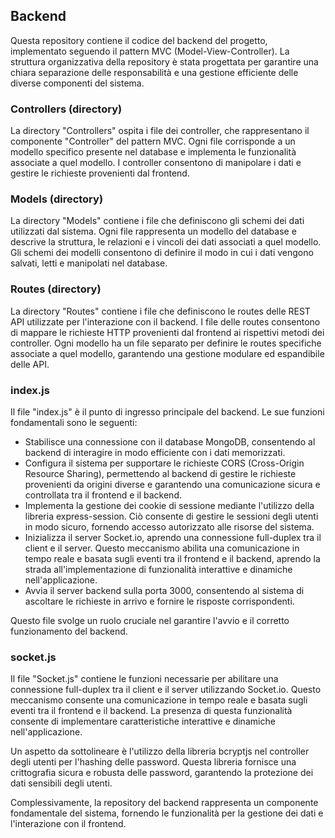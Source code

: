 ## Backend

Questa repository contiene il codice del backend del progetto, implementato seguendo il pattern MVC (Model-View-Controller). La struttura organizzativa della repository è stata progettata per garantire una chiara separazione delle responsabilità e una gestione efficiente delle diverse componenti del sistema.

### Controllers (directory)

La directory "Controllers" ospita i file dei controller, che rappresentano il componente "Controller" del pattern MVC. Ogni file corrisponde a un modello specifico presente nel database e implementa le funzionalità associate a quel modello. I controller consentono di manipolare i dati e gestire le richieste provenienti dal frontend.

### Models (directory)

La directory "Models" contiene i file che definiscono gli schemi dei dati utilizzati dal sistema. Ogni file rappresenta un modello del database e descrive la struttura, le relazioni e i vincoli dei dati associati a quel modello. Gli schemi dei modelli consentono di definire il modo in cui i dati vengono salvati, letti e manipolati nel database.

### Routes (directory)

La directory "Routes" contiene i file che definiscono le routes delle REST API utilizzate per l'interazione con il backend. I file delle routes consentono di mappare le richieste HTTP provenienti dal frontend ai rispettivi metodi dei controller. Ogni modello ha un file separato per definire le routes specifiche associate a quel modello, garantendo una gestione modulare ed espandibile delle API.

### index.js

Il file "index.js" è il punto di ingresso principale del backend. Le sue funzioni fondamentali sono le seguenti:
 - Stabilisce una connessione con il database MongoDB, consentendo al backend di interagire in modo efficiente con i dati memorizzati.
 - Configura il sistema per supportare le richieste CORS (Cross-Origin Resource Sharing), permettendo al backend di gestire le richieste    provenienti da origini diverse e garantendo una comunicazione sicura e controllata tra il frontend e il backend.
 - Implementa la gestione dei cookie di sessione mediante l'utilizzo della libreria express-session. Ciò consente di gestire le sessioni    degli utenti in modo sicuro, fornendo accesso autorizzato alle risorse del sistema.
 - Inizializza il server Socket.io, aprendo una connessione full-duplex tra il client e il server. Questo meccanismo abilita una       comunicazione in tempo reale e basata sugli eventi tra il frontend e il backend, aprendo la strada all'implementazione di funzionalità   interattive e dinamiche nell'applicazione.
 - Avvia il server backend sulla porta 3000, consentendo al sistema di ascoltare le richieste in arrivo e fornire le risposte corrispondenti.

Questo file svolge un ruolo cruciale nel garantire l'avvio e il corretto funzionamento del backend.

### socket.js

Il file "Socket.js" contiene le funzioni necessarie per abilitare una connessione full-duplex tra il client e il server utilizzando Socket.io. Questo meccanismo consente una comunicazione in tempo reale e basata sugli eventi tra il frontend e il backend. La presenza di questa funzionalità consente di implementare caratteristiche interattive e dinamiche nell'applicazione.


Un aspetto da sottolineare è l'utilizzo della libreria bcryptjs nel controller degli utenti per l'hashing delle password. Questa libreria fornisce una crittografia sicura e robusta delle password, garantendo la protezione dei dati sensibili degli utenti.

Complessivamente, la repository del backend rappresenta un componente fondamentale del sistema, fornendo le funzionalità per la gestione dei dati e l'interazione con il frontend.

